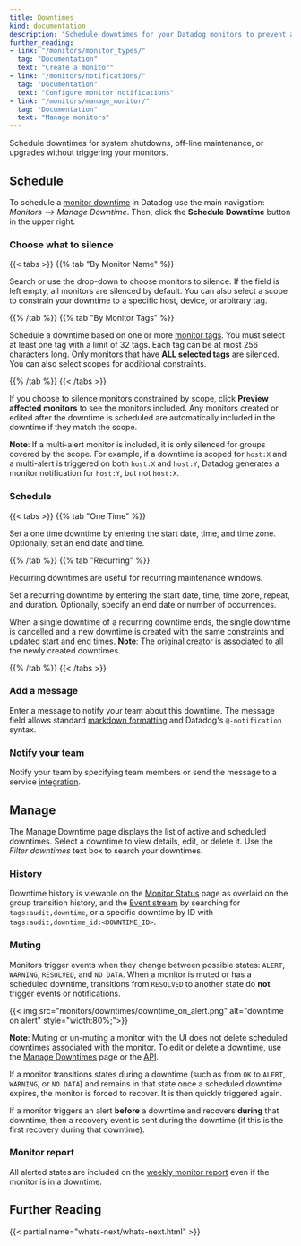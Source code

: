 ```yaml
---
title: Downtimes
kind: documentation
description: "Schedule downtimes for your Datadog monitors to prevent alerts during specific time periods."
further_reading:
- link: "/monitors/monitor_types/"
  tag: "Documentation"
  text: "Create a monitor"
- link: "/monitors/notifications/"
  tag: "Documentation"
  text: "Configure monitor notifications"
- link: "/monitors/manage_monitor/"
  tag: "Documentation"
  text: "Manage monitors"
---
```


Schedule downtimes for system shutdowns, off-line maintenance, or upgrades without triggering your monitors.

## Schedule

To schedule a [monitor downtime][1] in Datadog use the main navigation: _Monitors –> Manage Downtime_. Then, click the **Schedule Downtime** button in the upper right.

### Choose what to silence

{{< tabs >}}
{{% tab "By Monitor Name" %}}

Search or use the drop-down to choose monitors to silence. If the field is left empty, all monitors are silenced by default. You can also select a scope to constrain your downtime to a specific host, device, or arbitrary tag.

{{% /tab %}}
{{% tab "By Monitor Tags" %}}

Schedule a downtime based on one or more [monitor tags][1]. You must select at least one tag with a limit of 32 tags. Each tag can be at most 256 characters long. Only monitors that have **ALL selected tags** are silenced. You can also select scopes for additional constraints.

[1]: /monitors/manage_monitor/#monitor-tags
{{% /tab %}}
{{< /tabs >}}

If you choose to silence monitors constrained by scope, click **Preview affected monitors** to see the monitors included. Any monitors created or edited after the downtime is scheduled are automatically included in the downtime if they match the scope.

**Note**: If a multi-alert monitor is included, it is only silenced for groups covered by the scope. For example, if a downtime is scoped for `host:X` and a multi-alert is triggered on both `host:X` and `host:Y`, Datadog generates a monitor notification for `host:Y`, but not `host:X`.

### Schedule

{{< tabs >}}
{{% tab "One Time" %}}

Set a one time downtime by entering the start date, time, and time zone. Optionally, set an end date and time.

{{% /tab %}}
{{% tab "Recurring" %}}

Recurring downtimes are useful for recurring maintenance windows.

Set a recurring downtime by entering the start date, time, time zone, repeat, and duration. Optionally, specify an end date or number of occurrences.

When a single downtime of a recurring downtime ends, the single downtime is cancelled and a new downtime is created with the same constraints and updated start and end times. **Note**: The original creator is associated to all the newly created downtimes.

{{% /tab %}}
{{< /tabs >}}

### Add a message

Enter a message to notify your team about this downtime. The message field allows standard [markdown formatting][2] and Datadog's `@-notification` syntax.

### Notify your team

Notify your team by specifying team members or send the message to a service [integration][3].

## Manage

The Manage Downtime page displays the list of active and scheduled downtimes. Select a downtime to view details, edit, or delete it. Use the _Filter downtimes_ text box to search your downtimes.

### History

Downtime history is viewable on the [Monitor Status][4] page as overlaid on the group transition history, and the [Event stream][5] by searching for `tags:audit,downtime`, or a specific downtime by ID with `tags:audit,downtime_id:<DOWNTIME_ID>`.

### Muting

Monitors trigger events when they change between possible states: `ALERT`, `WARNING`, `RESOLVED`, and `NO DATA`. When a monitor is muted or has a scheduled downtime, transitions from `RESOLVED` to another state do **not** trigger events or notifications.

{{< img src="monitors/downtimes/downtime_on_alert.png" alt="downtime on alert"  style="width:80%;">}}

**Note**: Muting or un-muting a monitor with the UI does not delete scheduled downtimes associated with the monitor. To edit or delete a downtime, use the [Manage Downtimes][1] page or the [API][6].

If a monitor transitions states during a downtime (such as from `OK` to `ALERT`, `WARNING`, or `NO DATA`) and remains in that state once a scheduled downtime expires, the monitor is forced to recover. It is then quickly triggered again.

If a monitor triggers an alert **before** a downtime and recovers **during** that downtime, then a recovery event is sent during the downtime (if this is the first recovery during that downtime).

### Monitor report

All alerted states are included on the [weekly monitor report][8] even if the monitor is in a downtime.

## Further Reading

{{< partial name="whats-next/whats-next.html" >}}

[1]: https://app.datadoghq.com/monitors#/downtime
[2]: http://daringfireball.net/projects/markdown/syntax
[3]: /integrations/#cat-notification
[4]: /monitors/monitor_status/
[5]: /events/#event-stream
[6]: /api/v1/downtimes/#cancel-a-downtime
[7]: /help/
[8]: /account_management/#preferences
